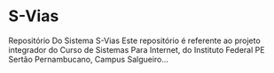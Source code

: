 # S-Vias
Repositório Do Sistema S-Vias
Este repositório é referente ao projeto integrador do Curso de Sistemas Para Internet, do Instituto Federal PE
Sertão Pernambucano, Campus Salgueiro...